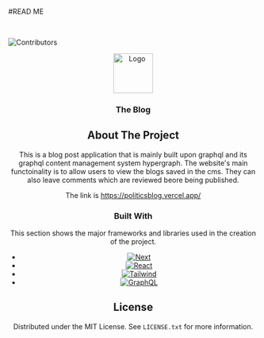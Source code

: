 #READ ME

<br />

![Contributors][contributors-shield]

<div align="center">
  <a href="https://github.com/BrianBravoski/gym_web">
    <img src="public/favicon.ico" alt="Logo" width="80" height="80">
  </a>

<h3 align="center">The Blog</h3>


<!-- ABOUT THE PROJECT -->
## About The Project
This is a blog post application that is mainly built upon graphql and its graphql content management system hypergraph.
The website's main functoinality is to allow users to view the blogs saved in the cms. They can also leave comments which are reviewed beore being published.



The link is https://politicsblog.vercel.app/
 
### Built With

This section shows the major frameworks and libraries used in the creation of the project.

* [![Next][next.js]][next-url]
* [![React][React.js]][React-url]
* [![Tailwind][Tailwind.css]][Tailwind-url]
* [![GraphQL][GraphQL]][Graphql-url]

<!-- LICENSE -->
## License

Distributed under the MIT License. See `LICENSE.txt` for more information.


<!--markdown Links-->
[contributors-shield]: https://img.shields.io/github/contributors/BrianBravoski/gym_web.svg?style=for-the-badge
[product-screenshot]: src/assets/images/Chuma-Gym.png
[next.js]: https://img.shields.io/badge/next.js-000000?style=for-the-badge&logo=nextdotjs&logoColor=white
[next-url]: https://nextjs.org/
[React.js]: https://img.shields.io/badge/React-20232A?style=for-the-badge&logo=react&logoColor=61DAFB
[React-url]: https://reactjs.org/
[Tailwind.css]: https://img.shields.io/badge/Tailwind-20232A?style=for-the-badge&logo=tailwindcss&logoColor=61DAFB
[Tailwind-url]: https://tailwindcss.com
[GraphQL]:https://img.shields.io/badge/GraphQL-20232A?style=for-the-badge&logo=graphql&logoColor=61DAFB
[Graphql-url]: https://graphql.com
